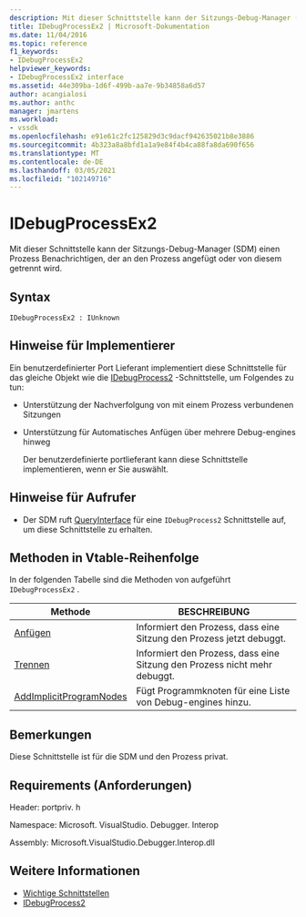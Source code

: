 ```yaml
---
description: Mit dieser Schnittstelle kann der Sitzungs-Debug-Manager (SDM) einen Prozess Benachrichtigen, der an den Prozess angefügt oder von diesem getrennt wird.
title: IDebugProcessEx2 | Microsoft-Dokumentation
ms.date: 11/04/2016
ms.topic: reference
f1_keywords:
- IDebugProcessEx2
helpviewer_keywords:
- IDebugProcessEx2 interface
ms.assetid: 44e309ba-1d6f-499b-aa7e-9b34858a6d57
author: acangialosi
ms.author: anthc
manager: jmartens
ms.workload:
- vssdk
ms.openlocfilehash: e91e61c2fc125829d3c9dacf942635021b8e3886
ms.sourcegitcommit: 4b323a8a8bfd1a1a9e84f4b4ca88fa8da690f656
ms.translationtype: MT
ms.contentlocale: de-DE
ms.lasthandoff: 03/05/2021
ms.locfileid: "102149716"
---
```

# <a name="idebugprocessex2"></a>IDebugProcessEx2
Mit dieser Schnittstelle kann der Sitzungs-Debug-Manager (SDM) einen Prozess Benachrichtigen, der an den Prozess angefügt oder von diesem getrennt wird.

## <a name="syntax"></a>Syntax

```
IDebugProcessEx2 : IUnknown
```

## <a name="notes-for-implementers"></a>Hinweise für Implementierer
 Ein benutzerdefinierter Port Lieferant implementiert diese Schnittstelle für das gleiche Objekt wie die [IDebugProcess2](../../../extensibility/debugger/reference/idebugprocess2.md) -Schnittstelle, um Folgendes zu tun:

- Unterstützung der Nachverfolgung von mit einem Prozess verbundenen Sitzungen

- Unterstützung für Automatisches Anfügen über mehrere Debug-engines hinweg

  Der benutzerdefinierte portlieferant kann diese Schnittstelle implementieren, wenn er Sie auswählt.

## <a name="notes-for-callers"></a>Hinweise für Aufrufer

- Der SDM ruft [QueryInterface](/cpp/atl/queryinterface) für eine `IDebugProcess2` Schnittstelle auf, um diese Schnittstelle zu erhalten.

## <a name="methods-in-vtable-order"></a>Methoden in Vtable-Reihenfolge
 In der folgenden Tabelle sind die Methoden von aufgeführt `IDebugProcessEx2` .

|Methode|BESCHREIBUNG|
|------------|-----------------|
|[Anfügen](../../../extensibility/debugger/reference/idebugprocessex2-attach.md)|Informiert den Prozess, dass eine Sitzung den Prozess jetzt debuggt.|
|[Trennen](../../../extensibility/debugger/reference/idebugprocessex2-detach.md)|Informiert den Prozess, dass eine Sitzung den Prozess nicht mehr debuggt.|
|[AddImplicitProgramNodes](../../../extensibility/debugger/reference/idebugprocessex2-addimplicitprogramnodes.md)|Fügt Programmknoten für eine Liste von Debug-engines hinzu.|

## <a name="remarks"></a>Bemerkungen
 Diese Schnittstelle ist für die SDM und den Prozess privat.

## <a name="requirements"></a>Requirements (Anforderungen)
 Header: portpriv. h

 Namespace: Microsoft. VisualStudio. Debugger. Interop

 Assembly: Microsoft.VisualStudio.Debugger.Interop.dll

## <a name="see-also"></a>Weitere Informationen
- [Wichtige Schnittstellen](../../../extensibility/debugger/reference/core-interfaces.md)
- [IDebugProcess2](../../../extensibility/debugger/reference/idebugprocess2.md)
